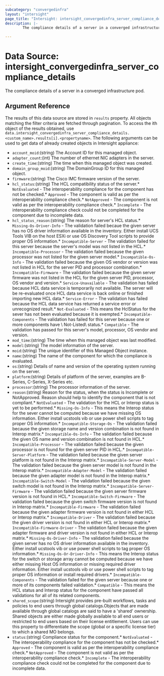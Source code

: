 ```yaml
---
subcategory: "convergedinfra"
layout: "intersight"
page_title: "Intersight: intersight_convergedinfra_server_compliance_details"
description: |-
        The compliance details of a server in a converged infrastructure pod.

---
```


# Data Source: intersight_convergedinfra_server_compliance_details
The compliance details of a server in a converged infrastructure pod.
## Argument Reference
The results of this data source are stored in `results` property.
All objects matching the filter criteria are fetched through pagination.
To access the ith object of the results obtained, use `data.intersight_convergedinfra_server_compliance_details.<custom_name>.results[i].<propertyname>`.
The following arguments can be used to get data of already created objects in Intersight appliance:
* `account_moid`:(string) The Account ID for this managed object. 
* `adapter_count`:(int) The number of ethernet NIC adapters in the server. 
* `create_time`:(string) The time when this managed object was created. 
* `domain_group_moid`:(string) The DomainGroup ID for this managed object. 
* `firmware`:(string) The Cisco IMC firmware version of the server. 
* `hcl_status`:(string) The HCL compatibility status of the server.* `NotEvaluated` - The interoperability compliance for the component has not be checked.* `Approved` - The component is valid as per the interoperability compliance check.* `NotApproved` - The component is not valid as per the interoperability compliance check.* `Incomplete` - The interoperability compliance check could not be completed for the component due to incomplete data. 
* `hcl_status_reason`:(string) The reason for server's HCL status.* `Missing-Os-Driver-Info` - The validation failed becaue the given server has no OS driver information available in the inventory. Either install UCS Tools VIB on the host ESXi or use OS Discovery Tool scripts to provide proper OS information.* `Incompatible-Server` - The validation failed for this server because the server's model was not listed in the HCL.* `Incompatible-Processor` - The validation failed because the given processor was not listed for the given server model.* `Incompatible-Os-Info` - The validation failed because the given OS vendor or version was not listed in HCL for the server PID and processor combination.* `Incompatible-Firmware` - The validation failed because the given server firmware was not listed in the HCL for the given server PID, processor, OS vendor and version.* `Service-Unavailable` - The validation has failed because HCL data service is temporarily not available. The server will be re-evaluated once HCL data service is back online or finished importing new HCL data.* `Service-Error` - The validation has failed because the HCL data service has returned a service error or unrecognized result.* `Not-Evaluated` - This means the HclStatus for the sever has not been evaluated because it is exempted.* `Incompatible-Components` - The validation has failed for this server because one or more components have \ Not-Listed\  status.* `Compatible` - The validation has passed for this server's model, processor, OS vendor and version. 
* `mod_time`:(string) The time when this managed object was last modified. 
* `model`:(string) The model information of the server. 
* `moid`:(string) The unique identifier of this Managed Object instance. 
* `name`:(string) The name of the component for which the compliance is evaluated. 
* `os`:(string) Details of name and version of the operating system running on the server. 
* `platform`:(string) Details of platform of the server, examples are B-Series, C-Series, X-Series etc. 
* `processor`:(string) The processor information of the server. 
* `reason`:(string) Reason for the status, when the status is Incomplete or NotApproved. Reason should help to identify the component that is not compliant.* `NotEvaluated` - The validation for the HCL or Interop status is yet to be performed.* `Missing-Os-Info` - This means the Interop status for the sever cannot be computed because we have missing OS information. Either install ucstools vib or use power shell scripts to tag proper OS information.* `Incompatible-Storage-Os` - The validation failed because the given storage name and version combination is not found in Interop matrix.* `Incompatible-Os-Info` - The validation failed because the given OS name and version combination is not found in HCL.* `Incompatible-Processor` - The validation failed because the given processor is not found for the given server PID in HCL.* `Incompatible-Server-Platform` - The validation failed because the given server platform is not found in the Interop matrix.* `Incompatible-Server-Model` - The validation failed because the given server model is not found in the Interop matrix.* `Incompatible-Adapter-Model` - The validation failed because the given adapter model is not found in the Interop matrix.* `Incompatible-Switch-Model` - The validation failed because the given switch model is not found in the Interop matrix.* `Incompatible-Server-Firmware` - The validation failed because the given server firmware version is not found in HCL.* `Incompatible-Switch-Firmware` - The validation failed because the given switch firmware version is not found in Interop matrix.* `Incompatible-Firmware` - The validation failed because the given adapter firmware version is not found in either HCL or Interop matrix.* `Incompatible-Driver` - The validation failed because the given driver version is not found in either HCL or Interop matrix.* `Incompatible-Firmware-Driver` - The validation failed because the given adapter firmware and driver version is not found in either HCL or Interop matrix.* `Missing-Os-Driver-Info` - The validation failed because the given server has no OS driver information available in the inventory. Either install ucstools vib or use power shell scripts to tag proper OS information.* `Missing-Os-Or-Driver-Info` - This means the Interop status for the switch or storage array cannot be computed because we have either missing Host OS information or missing required driver information. Either install ucstools vib or use power shell scripts to tag proper OS information or install required drivers.* `Incompatible-Components` - The validation failed for the given server because one or more of its components failed validation.* `Compatible` - This means the HCL status and Interop status for the component have passed all validations for all of its related components. 
* `shared_scope`:(string) Intersight provides pre-built workflows, tasks and policies to end users through global catalogs.Objects that are made available through global catalogs are said to have a 'shared' ownership. Shared objects are either made globally available to all end users or restricted to end users based on their license entitlement. Users can use this property to differentiate the scope (global or a specific license tier) to which a shared MO belongs. 
* `status`:(string) Compliance status for the component.* `NotEvaluated` - The interoperability compliance for the component has not be checked.* `Approved` - The component is valid as per the interoperability compliance check.* `NotApproved` - The component is not valid as per the interoperability compliance check.* `Incomplete` - The interoperability compliance check could not be completed for the component due to incomplete data. 
 
